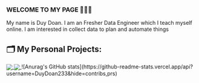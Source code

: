 ### WELCOME TO MY PAGE 👋👋👋
My name is Duy Doan. I am an Fresher Data Engineer which I teach myself online. I am interested in collect data to plan and automate things
<br>


## 🗂 My Personal Projects:


<a href="https://github.com/uvipen/QuickDraw/">
  <!-- Change the `github-readme-stats.anuraghazra1.vercel.app` to `github-readme-stats.vercel.app`  -->
  <img align="center" src="https://github-readme-stats.anuraghazra1.vercel.app/api/pin/?username=uvipen&repo=QuickDraw&theme=radical" />
</a>    
<a href="https://github.com/uvipen/ASCII-generator/">
  <!-- Change the `github-readme-stats.anuraghazra1.vercel.app` to `github-readme-stats.vercel.app`  -->
  <img align="center" src="https://github-readme-stats.anuraghazra1.vercel.app/api/pin/?username=uvipen&repo=ASCII-generator&theme=merko" />
</a>
![Anurag's GitHub stats](https://github-readme-stats.vercel.app/api?username=DuyDoan233&hide=contribs,prs)

